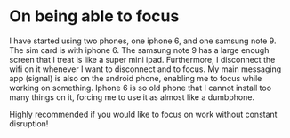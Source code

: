 # On being able to focus

I have started using two phones, one iphone 6, and one samsung note 9. The sim card is with iphone 6. The samsung note 9 has a large enough screen that I treat is like a super mini ipad. Furthermore, I disconnect the wifi on it whenever I want to disconnect and to focus. My main messaging app (signal) is also on the android phone, enabling me to focus while working on something. Iphone 6 is so old phone that I cannot install too many things on it, forcing me to use it as almost like a dumbphone. 

Highly recommended if you would like to focus on work without constant disruption! 
